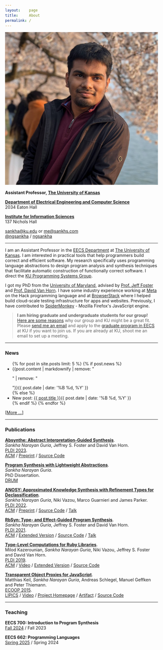 ```yaml
---
layout:    page
title:     About
permalink: /
---
```


<img src="images/pp.jpeg" class="pp">

**Assistant Professor, [The University of Kansas](https://ku.edu)**

<i class="about-icon fa fa-map-pin"></i> **[Department of Electrical Engineering and Computer Science](https://eecs.ku.edu/)**<br>
<i class="fa fa-fw"></i> 2034 Eaton Hall

<i class="about-icon fa fa-map-pin"></i> **[Institute for Information Sciences](https://i2s-research.ku.edu/)**<br>
<i class="fa fa-fw"></i> 137 Nichols Hall

<i class="about-icon fa fa-envelope"></i> [sankha@ku.edu](mailto:sankha@ku.edu) or [me@sankhs.com](mailto:me@sankhs.com)<br>
<i class="about-icon fa fa-twitter"></i> [@ngsankha](https://twitter.com/ngsankha) /
<i class="about-icon fa fa-github"></i> [ngsankha](https://github.com/ngsankha)<br>

---

I am an Assistant Professor in the [EECS Department](https://eecs.ku.edu) at [The University of Kansas](https://ku.edu). I am interested in practical tools that help programmers build correct and efficient software. My research specifically uses programming language abstractions to design program analysis and synthesis techniques that facilitate automatic construction of functionally correct software. I direct the [KU Programming Systems Group](https://ku-progsys.github.io).

I got my PhD from the [University of Maryland](https://cs.umd.edu), advised by [Prof. Jeff Foster](http://www.cs.tufts.edu/~jfoster/) and [Prof. David Van Horn](http://www.cs.umd.edu/~dvanhorn/). I have some industry experience working at [Meta](https://meta.com) on the Hack programming language and at [BrowserStack](https://www.browserstack.com) where I helped build cloud-scale testing infrastructure for apps and websites. Previously, I have contributed to [SpiderMonkey](https://spidermonkey.dev/) - Mozilla Firefox's JavaScript engine.

> <i class="about-icon fa fa-star"></i> **I am hiring graduate and undergraduate students for our group!** [Here are some reasons](https://ku-progsys.github.io/why-ku/) why our group and KU might be a great fit. Please [send me an email](mailto:sankha@ku.edu) and apply to the [graduate program in EECS](https://eecs.ku.edu/graduate-programs) at KU if you want to join us. If you are already at KU, shoot me an email to set up a meeting.

---
### News

<ul class="posts">
{% for post in site.posts limit: 5 %}
{% if post.news %}
<li>{{post.content | markdownify | remove: "<p>" | remove: "</p>"}}<span>{{ post.date | date: '%B %d, %Y' }}</span></li>
{% else %}
<li>New post: <a href="{{ post.url | prepend: site.baseurl }}">{{ post.title }}</a><span>{{ post.date | date: '%B %d, %Y' }}</span></li>
{% endif %}
{% endfor %}
</ul>

[[More ...](/news/)]

---
### Publications

[**Absynthe: Abstract Interpretation-Guided Synthesis**](/static/absynthe-pldi23.pdf).<br>
_Sankha Narayan Guria_, Jeffrey S. Foster and David Van Horn.<br>
[PLDI 2023](https://pldi23.sigplan.org/).<br>
<span class="pubs-subtext">
[ACM](https://dl.acm.org/doi/10.1145/3591285) /
[Preprint](https://arxiv.org/abs/2302.13145) /
[Source Code](https://github.com/ngsankha/absynthe)
</span>

[**Program Synthesis with Lightweight Abstractions**](/static/phd-thesis.pdf).<br>
_Sankha Narayan Guria_.<br>
PhD Dissertation.<br>
<span class="pubs-subtext">
[DRUM](https://drum.lib.umd.edu/items/608c0922-9e90-4064-84dd-60e500ec9c6a)
</span>

[**ANOSY: Approximated Knowledge Synthesis with Refinement Types for Declassification**](/static/anosy-pldi22.pdf).<br>
_Sankha Narayan Guria_, Niki Vazou, Marco Guarnieri and James Parker.<br>
[PLDI 2022](https://pldi22.sigplan.org/).<br>
<span class="pubs-subtext">
[ACM](https://dl.acm.org/doi/abs/10.1145/3519939.3523725) /
[Preprint](https://arxiv.org/abs/2203.12069) /
[Source Code](https://github.com/ngsankha/anosy) /
[Talk](https://www.youtube.com/watch?v=Xwo3rTcl0Lo)
</span>

[**RbSyn: Type- and Effect-Guided Program Synthesis**](/static/rbsyn-pldi21.pdf).<br>
_Sankha Narayan Guria_, Jeffrey S. Foster and David Van Horn.<br>
[PLDI 2021](https://pldi21.sigplan.org/).<br>
<span class="pubs-subtext">
[ACM](https://dl.acm.org/doi/abs/10.1145/3453483.3454048) /
[Extended Version](https://arxiv.org/abs/2102.13183) /
[Source Code](https://github.com/ngsankha/rbsyn) /
[Talk](https://www.pldi21.org/poster_pldi.124.html)
</span>

[**Type-Level Computations for Ruby Libraries**](/static/comptypes-pldi19.pdf).<br>
Milod Kazerounian, _Sankha Narayan Guria_, Niki Vazou, Jeffrey S. Foster and David Van Horn.<br>
[PLDI 2019](https://pldi19.sigplan.org/).<br>
<span class="pubs-subtext">
[ACM](https://dl.acm.org/doi/10.1145/3314221.3314630) /
[Video](https://www.youtube.com/watch?v=cmK7TzvhEds) /
[Extended Version](https://arxiv.org/abs/1904.03521) /
[Source Code](https://github.com/tupl-tufts/rdl)
</span>

[**Transparent Object Proxies for JavaScript**](/static/tproxy-ecoop15.pdf).<br>
Matthias Keil, _Sankha Narayan Guria_, Andreas Schlegel, Manuel Geffken and Peter Thiemann.<br>
[ECOOP 2015](https://2015.ecoop.org/).<br>
<span class="pubs-subtext">
[LIPICS](http://dx.doi.org/10.4230/LIPIcs.ECOOP.2015.149) /
[Video](https://www.youtube.com/watch?v=TOjKhi_VZBQ) /
[Project Homepage](http://proglang.informatik.uni-freiburg.de/proxy/) /
[Artifact](http://dx.doi.org/10.4230/DARTS.1.1.2) /
[Source Code](https://github.com/ngsankha/js-tproxy)
</span>

---
### Teaching

**EECS 700: Introduction to Program Synthesis**<br>
[Fall 2024](/eecs700) / Fall 2023

**EECS 662: Programming Languages**<br>
[Spring 2025](https://ku-progsys.github.io/eecs662) / Spring 2024
